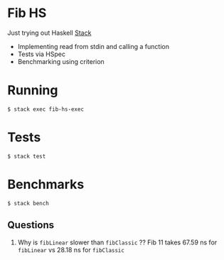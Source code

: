 # Fib HS

Just trying out Haskell [Stack](https://docs.haskellstack.org/en/stable/GUIDE/)

- Implementing read from stdin and calling a function
- Tests via HSpec
- Benchmarking using criterion

# Running

`$ stack exec fib-hs-exec`

# Tests

`$ stack test`

# Benchmarks

`$ stack bench`

## Questions

1. Why is `fibLinear` slower than `fibClassic` ??
    Fib 11 takes 67.59 ns for `fibLinear` vs 28.18 ns for `fibClassic`